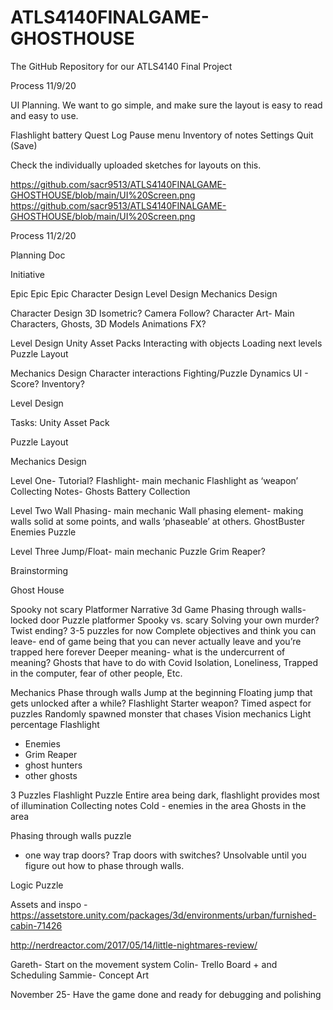 # ATLS4140FINALGAME-GHOSTHOUSE
The GitHub Repository for our ATLS4140 Final Project


Process 11/9/20


UI Planning. We want to go simple, and make sure the layout is easy to read and easy to use. 

Flashlight battery
Quest Log
Pause menu 
	Inventory of notes
	Settings
	Quit (Save)


Check the individually uploaded sketches for layouts on this.

https://github.com/sacr9513/ATLS4140FINALGAME-GHOSTHOUSE/blob/main/UI%20Screen.png
https://github.com/sacr9513/ATLS4140FINALGAME-GHOSTHOUSE/blob/main/UI%20Screen.png
 



Process 11/2/20

Planning Doc

Initiative


Epic 
Epic 
Epic
Character Design
Level Design
Mechanics Design
		

Character Design
3D Isometric? Camera Follow? 
Character Art- Main Characters, Ghosts, 
3D Models 
Animations
FX? 

Level Design
Unity Asset Packs
Interacting with objects
Loading next levels
Puzzle Layout

Mechanics Design
Character interactions
Fighting/Puzzle Dynamics
UI - Score? Inventory? 


Level Design 

Tasks: 
Unity Asset Pack


Puzzle Layout 


Mechanics Design

Level One- 
Tutorial? 
Flashlight- main mechanic
Flashlight as ‘weapon’
Collecting Notes- 
Ghosts 
Battery Collection 

Level Two
Wall Phasing- main mechanic
Wall phasing element- making walls solid at some points, and walls ‘phaseable’ at others. 
GhostBuster Enemies
Puzzle 

Level Three 
Jump/Float- main mechanic
Puzzle
Grim Reaper? 


Brainstorming

Ghost House

Spooky not scary
Platformer
Narrative
3d Game
Phasing through walls- locked door
Puzzle platformer
Spooky vs. scary
Solving your own murder?
Twist ending? 
3-5 puzzles for now 
Complete objectives and think you can leave- end of game being that you can never actually leave and you’re trapped here forever
Deeper meaning- what is the undercurrent of meaning? 
Ghosts that have to do with Covid
Isolation, Loneliness, Trapped in the computer, fear of other people, Etc. 

Mechanics
Phase through walls
Jump at the beginning
Floating jump that gets unlocked after a while?
Flashlight
Starter weapon?
Timed aspect for puzzles
Randomly spawned monster that chases
Vision mechanics
Light percentage
Flashlight


- Enemies
- 	Grim Reaper
- 	ghost hunters
- 	other ghosts

3 Puzzles
Flashlight Puzzle
Entire area being dark, flashlight provides most of illumination
Collecting notes
Cold - enemies in the area 
Ghosts in the area 


Phasing through walls puzzle
-  one way trap doors? Trap doors with switches? Unsolvable until you figure out how to phase through walls. 

Logic Puzzle





Assets and inspo - 
https://assetstore.unity.com/packages/3d/environments/urban/furnished-cabin-71426

http://nerdreactor.com/2017/05/14/little-nightmares-review/



Gareth- Start on the movement system
Colin- Trello Board + and Scheduling
Sammie- Concept Art 


November 25- Have the game done and ready for debugging and polishing

